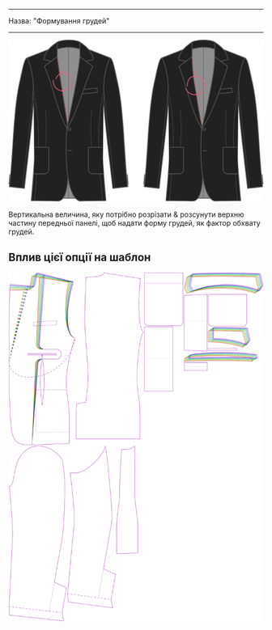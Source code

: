 - - -
Назва: "Формування грудей"
- - -

![Формування грудей](chestshaping.svg)

Вертикальна величина, яку потрібно розрізати & розсунути верхню частину передньої панелі, щоб надати форму грудей, як фактор обхвату грудей.

## Вплив цієї опції на шаблон

![На цьому зображенні показано вплив цієї опції шляхом накладання декількох варіантів, які мають різне значення для цієї опції](jaeger_chestshaping_sample.svg "Вплив цієї опції на шаблон")
